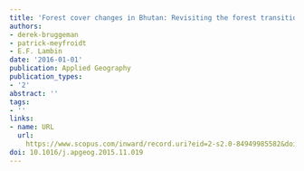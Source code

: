 ```yaml
---
title: 'Forest cover changes in Bhutan: Revisiting the forest transition'
authors:
- derek-bruggeman
- patrick-meyfroidt
- E.F. Lambin
date: '2016-01-01'
publication: Applied Geography
publication_types:
- '2'
abstract: ''
tags:
- ''
links:
- name: URL
  url: 
    https://www.scopus.com/inward/record.uri?eid=2-s2.0-84949985582&doi=10.1016%2fj.apgeog.2015.11.019&partnerID=40&md5=427e8846588f1d7591f450866225d6d0
doi: 10.1016/j.apgeog.2015.11.019
---
```


